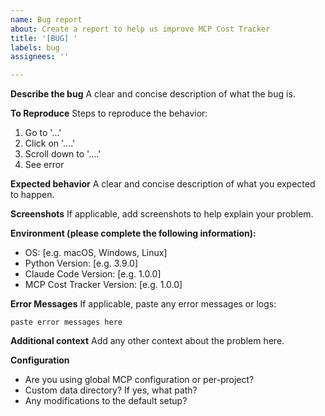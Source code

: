 ```yaml
---
name: Bug report
about: Create a report to help us improve MCP Cost Tracker
title: '[BUG] '
labels: bug
assignees: ''

---
```


**Describe the bug**
A clear and concise description of what the bug is.

**To Reproduce**
Steps to reproduce the behavior:
1. Go to '...'
2. Click on '....'
3. Scroll down to '....'
4. See error

**Expected behavior**
A clear and concise description of what you expected to happen.

**Screenshots**
If applicable, add screenshots to help explain your problem.

**Environment (please complete the following information):**
 - OS: [e.g. macOS, Windows, Linux]
 - Python Version: [e.g. 3.9.0]
 - Claude Code Version: [e.g. 1.0.0]
 - MCP Cost Tracker Version: [e.g. 1.0.0]

**Error Messages**
If applicable, paste any error messages or logs:
```
paste error messages here
```

**Additional context**
Add any other context about the problem here.

**Configuration**
- Are you using global MCP configuration or per-project?
- Custom data directory? If yes, what path?
- Any modifications to the default setup?